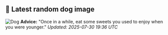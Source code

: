 ## 🐶 Latest random dog image
![Dog](https://images.dog.ceo/breeds/mastiff-tibetan/n02108551_8943.jpg)
**Advice:** "Once in a while, eat some sweets you used to enjoy when you were younger."
*Updated: 2025-07-30 19:36 UTC*

